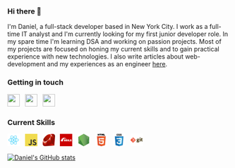 ### Hi there 👋

I'm Daniel, a full-stack developer based in New York City. I work as a full-time IT analyst and I'm currently looking for my first junior developer role. In my spare time I'm learning DSA and working on passion projects. Most of my projects are focused on honing my current skills and to gain practical experience with new technologies. I also write articles about web-development and my experiences as an engineer <a href="https://daniel-kwon.medium.com/">here</a>.

### Getting in touch
<a href="https://www.linkedin.com/in/danielkwon89/"><img height="28" width="28" src="https://cdn.jsdelivr.net/npm/simple-icons@v4/icons/linkedin.svg" /></a>&nbsp;&nbsp;&nbsp;<a href="https://twitter.com/dwonkaniel"><img height="28" width="28" src="https://cdn.jsdelivr.net/npm/simple-icons@v4/icons/twitter.svg" /></a>&nbsp;&nbsp;&nbsp;<a href="https://daniel-kwon.medium.com/"><img height="28" width="28" src="https://cdn.jsdelivr.net/npm/simple-icons@v4/icons/medium.svg" /></a>

### Current Skills
<img height="28" width="28" src="https://raw.githubusercontent.com/github/explore/80688e429a7d4ef2fca1e82350fe8e3517d3494d/topics/react/react.png" />&nbsp;&nbsp;&nbsp;<img height="28" width="28" src="https://raw.githubusercontent.com/github/explore/80688e429a7d4ef2fca1e82350fe8e3517d3494d/topics/javascript/javascript.png" />&nbsp;&nbsp;&nbsp;<img height="28" width="28" src="https://raw.githubusercontent.com/github/explore/80688e429a7d4ef2fca1e82350fe8e3517d3494d/topics/ruby/ruby.png" />&nbsp;&nbsp;&nbsp;<img height="28" width="28" src="https://raw.githubusercontent.com/github/explore/80688e429a7d4ef2fca1e82350fe8e3517d3494d/topics/rails/rails.png" />&nbsp;&nbsp;&nbsp;<img height="28" width="28" src="https://raw.githubusercontent.com/github/explore/80688e429a7d4ef2fca1e82350fe8e3517d3494d/topics/nodejs/nodejs.png" />&nbsp;&nbsp;&nbsp;<img height="28" width="28" src="https://raw.githubusercontent.com/github/explore/80688e429a7d4ef2fca1e82350fe8e3517d3494d/topics/html/html.png" />&nbsp;&nbsp;&nbsp;<img height="28" width="28" src="https://raw.githubusercontent.com/github/explore/80688e429a7d4ef2fca1e82350fe8e3517d3494d/topics/css/css.png" />&nbsp;&nbsp;&nbsp;<img height="28" width="28" src="https://raw.githubusercontent.com/github/explore/80688e429a7d4ef2fca1e82350fe8e3517d3494d/topics/git/git.png" /> 

[![Daniel's GitHub stats](https://github-readme-stats.vercel.app/api?username=danielkwon89)](https://github.com/danielkwon89github-readme-stats)
